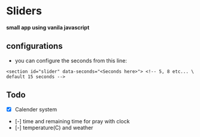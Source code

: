 # Sliders
**small app using vanila javascript**

## configurations
- you can configure the seconds from this line:

```
<section id="slider" data-seconds="<Seconds here>"> <!-- 5, 8 etc... \ default 15 seconds -->
```
## Todo
- [x] Calender system
- [-] time and remaining time for pray with clock
- [-] temperature(C) and weather

